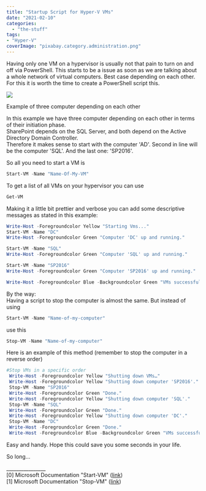 ```yaml
---
title: "Startup Script for Hyper-V VMs"
date: "2021-02-10"
categories: 
  - "the-stuff"
tags: 
- "Hyper-V"
coverImage: "pixabay.category.administration.png"
---
```


Having only one VM on a hypervisor is usually not that pain to turn on and off via PowerShell. This starts to be a issue as soon as we are talking about a whole network of virtual computers. Best case depending on each other. For this it is worth the time to create a PowerShell script this.

<!--more-->

![](images/ExampleNetwork-1-1024x768.jpg)

Example of three computer depending on each other

In this example we have three computer depending on each other in terms of their initiation phase.  
SharePoint depends on the SQL Server, and both depend on the Active Directory Domain Controller.  
Therefore it makes sense to start with the computer 'AD'. Second in line will be the computer 'SQL'. And the last one: 'SP2016'.

So all you need to start a VM is

```powershell
Start-VM -Name "Name-Of-My-VM"
```

To get a list of all VMs on your hypervisor you can use

```powershell
Get-VM
```

Making it a little bit prettier and verbose you can add some descriptive messages as stated in this example:

```powershell
Write-Host -Foregroundcolor Yellow "Starting Vms..."
Start-VM -Name "DC" 
Write-Host -Foregroundcolor Green "Computer 'DC' up and running." 

Start-VM -Name "SQL" 
Write-Host -Foregroundcolor Green "Computer 'SQL' up and running."

Start-VM -Name "SP2016" 
Write-Host -Foregroundcolor Green "Computer 'SP2016' up and running." 

Write-Host -Foregroundcolor Blue -Backgroundcolor Green "VMs successfully started."
```

By the way:  
Having a script to stop the computer is almost the same. But instead of using

```powershell
Start-VM -Name "Name-of-my-computer"
```

use this

```powershell
Stop-VM -Name "Name-of-my-computer"
```

Here is an example of this method (remember to stop the computer in a reverse order)

```powershell
#Stop VMs in a specific order
 Write-Host -Foregroundcolor Yellow "Shutting down VMs…"
 Write-Host -Foregroundcolor Yellow "Shutting down computer 'SP2016'."
 Stop-VM -Name "SP2016" 
 Write-Host -Foregroundcolor Green "Done."
 Write-Host -Foregroundcolor Yellow "Shutting down computer 'SQL'."
 Stop-VM -Name "SQL" 
 Write-Host -Foregroundcolor Green "Done."
 Write-Host -Foregroundcolor Yellow "Shutting down computer 'DC'."
 Stop-VM -Name "DC" 
 Write-Host -Foregroundcolor Green "Done."
 Write-Host -Foregroundcolor Blue -Backgroundcolor Green "VMs successfully stopped."
```

Easy and handy. Hope this could save you some seconds in your life.

So long...

\_\_\_\_\_\_\_\_\_\_\_\_\_\_\_\_  
\[0\] Microsoft Documentation "Start-VM" ([link](https://docs.microsoft.com/en-us/powershell/module/hyper-v/start-vm?view=win10-ps))  
\[1\] Microsoft Documentation "Stop-VM" ([link](https://docs.microsoft.com/en-us/powershell/module/hyper-v/stop-vm?view=win10-ps))

